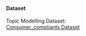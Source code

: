 #### Dataset 

Topic Modelling Dataset:<br>
[Consumer_compliants Dataset](https://github.com/bharatc9530/Natural-Language-processing/files/6136272/consumer_compliants.zip)


